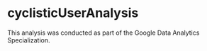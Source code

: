 # cyclisticUserAnalysis
This analysis was conducted as part of the Google Data Analytics Specialization. 
